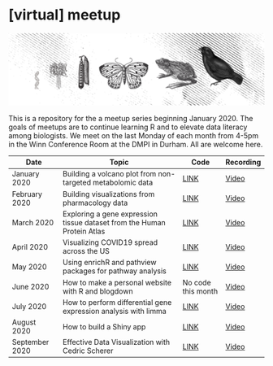 
<!-- README.md is generated from README.Rmd. Please edit that file -->

# \[virtual\] meetup

![banner](README_files/figure-gfm/tidybiology_channel_art.png)
<!-- badges: start --> <!-- badges: end -->

This is a repository for the a meetup series beginning January 2020. The
goals of meetups are to continue learning R and to elevate data literacy
among biologists. We meet on the last Monday of each month from 4-5pm in
the Winn Conference Room at the DMPI in Durham. All are welcome here.

| Date           | Topic                                                                   | Code                                      | Recording                                            |
| -------------- | ----------------------------------------------------------------------- | ----------------------------------------- | ---------------------------------------------------- |
| January 2020   | Building a volcano plot from non-targeted metabolomic data              | [LINK](2020_01/code)                      | [Video](https://www.youtube.com/watch?v=wkwFcDkbn28) |
| February 2020  | Building visualizations from pharmacology data                          | [LINK](2020_02/code)                      | [Video](https://youtu.be/xiEkGakOQ_Q?t=10)           |
| March 2020     | Exploring a gene expression tissue dataset from the Human Protein Atlas | [LINK](2020_03/code)                      | [Video](https://youtu.be/UD5qITGy_nw)                |
| April 2020     | Visualizing COVID19 spread across the US                                | [LINK](2020_04/code)                      | [Video](https://youtu.be/aR-TN1EbPmI?t=50)           |
| May 2020       | Using enrichR and pathview packages for pathway analysis                | [LINK](2020_05/code)                      | [Video](https://youtu.be/_jGM2NhToGY)                |
| June 2020      | How to make a personal website with R and blogdown                      | No code this month                        | [Video](https://youtu.be/IMI_JDTJcts)                |
| July 2020      | How to perform differential gene expression analysis with limma         | [LINK](2020_07/code)                      | [Video](https://youtu.be/bNFQReT-SCA)                |
| August 2020    | How to build a Shiny app                                                | [LINK](2020_08/)                          | [Video](https://youtu.be/VhSgqrJt_TU)                |
| September 2020 | Effective Data Visualization with Cedric Scherer                        | [LINK](https://z3tt.github.io/bespokeDS/) | [Video](https://youtu.be/)                           |
